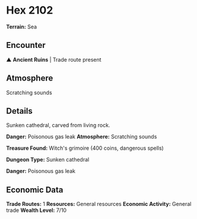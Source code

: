 # Hex 2102

**Terrain:** Sea

## Encounter
▲ **Ancient Ruins** | Trade route present

## Atmosphere
Scratching sounds

## Details
Sunken cathedral, carved from living rock.

**Danger:** Poisonous gas leak
**Atmosphere:** Scratching sounds

**Treasure Found:** Witch's grimoire (400 coins, dangerous spells)


**Dungeon Type:** Sunken cathedral

**Danger:** Poisonous gas leak

## Economic Data
**Trade Routes:** 1
**Resources:** General resources
**Economic Activity:** General trade
**Wealth Level:** 7/10
